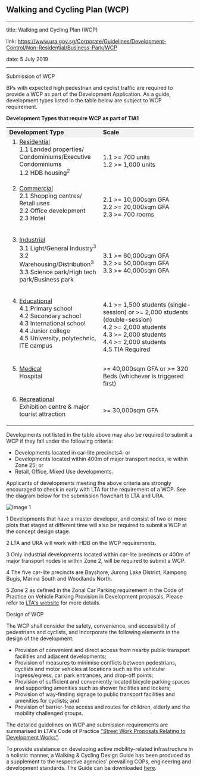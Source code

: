 ## Walking and Cycling Plan (WCP)
---
title: Walking and Cycling Plan (WCP)

link: https://www.ura.gov.sg/Corporate/Guidelines/Development-Control/Non-Residential/Business-Park/WCP

date: 5 July 2019

---


Submission of WCP

BPs with expected high pedestrian and cyclist traffic are required to provide a WCP as part of the Development Application. As a guide, development types listed in the table below are subject to WCP requirement.

**Development Types that require WCP as part of TIA1**

<table><tbody><tr><td style="background-color: #f2f2f2; width: 50%;"><strong>Development Type</strong></td><td style="background-color: #f2f2f2; width: 50%;"><strong>Scale</strong></td></tr><tr><td><ol start="1" style="margin-top: 0px; margin-bottom: 0px;"><li><span style="text-decoration: underline;">Residential</span></li><span style="margin-top: 0px;">1.1 Landed properties/ Condominiums/Executive Condominiums<br>1.2 HDB housing<sup>2</sup></span></ol></td><td><br>1.1 >= 700 units<br>1.2 >= 1,000 units</td></tr><tr><td><ol start="2"><li><span style="text-decoration: underline;">Commercial</span></li>2.1 Shopping centres/ Retail uses<br>2.2 Office development<br>2.3 Hotel</ol></td><td><br>2.1 >= 10,000sqm GFA<br>2.2 >= 20,000sqm GFA<br>2.3 >= 700 rooms</td></tr><tr><td><ol start="3"><li><span style="text-decoration: underline;">Industrial</span></li>3.1 Light/General Industry<sup>3</sup><br>3.2 Warehousing/Distribution<sup>3</sup><br>3.3 Science park/High tech park/Business park</ol></td><td><br>3.1 >= 60,000sqm GFA<br>3.2 >= 50,000sqm GFA<br>3.3 >= 40,000sqm GFA</td></tr><tr><td><ol start="4"><li><span style="text-decoration: underline;">Educational</span></li>4.1 Primary school<br>4.2 Secondary school<br>4.3 International school<br>4.4 Junior college<br>4.5 University, polytechnic, ITE campus</ol></td><td><br>4.1 >= 1,500 students (single-session) or >= 2,000 students (double-session)<br>4.2 >= 2,000 students<br>4.3 >= 2,000 students<br>4.4 >= 2,000 students<br>4.5 TIA Required</td></tr><tr><td><ol start="5"><li><span style="text-decoration: underline;">Medical</span></li>Hospital</ol></td><td><br>>= 40,000sqm GFA or >= 320 Beds (whichever is triggered first)</td></tr><tr><td><ol start="6"><li><span style="text-decoration: underline;">Recreational</span></li>Exhibition centre &amp; major tourist attraction</ol></td><td><br>>= 30,000sqm GFA</td></tr></tbody></table>

  
Developments not listed in the table above may also be required to submit a WCP if they fall under the following criteria:

-   Developments located in car-lite precincts4; or
-   Developments located within 400m of major transport nodes, ie within Zone 25; or
-   Retail, Office, Mixed Use developments.

Applicants of developments meeting the above criteria are strongly encouraged to check in early with LTA for the requirement of a WCP. See the diagram below for the submission flowchart to LTA and URA.

![Image 1](https://www.ura.gov.sg/-/media/Corporate/Guidelines/Development-control/Others/WCP.jpg)



1 Developments that have a master developer, and consist of two or more plots that staged at different time will also be required to submit a WCP at the concept design stage.

2 LTA and URA will work with HDB on the WCP requirements.

3 Only industrial developments located within car-lite precincts or 400m of major transport nodes ie within Zone 2, will be required to submit a WCP.

4 The five car-lite precincts are Bayshore, Jurong Lake District, Kampong Bugis, Marina South and Woodlands North.

5 Zone 2 as defined in the Zonal Car Parking requirement in the Code of Practice on Vehicle Parking Provision in Development proposals. Please refer to [LTA's website](https://www.lta.gov.sg/content/ltaweb/en/industry-matters/development-and-building-and-construction-and-utility-works/vehicle-parking.html) for more details.

Design of WCP

The WCP shall consider the safety, convenience, and accessibility of pedestrians and cyclists, and incorporate the following elements in the design of the development:

-   Provision of convenient and direct access from nearby public transport facilities and adjacent developments;
-   Provision of measures to minimise conflicts between pedestrians, cyclists and motor vehicles at locations such as the vehicular ingress/egress, car park entrances, and drop-off points;
-   Provision of sufficient and conveniently located bicycle parking spaces and supporting amenities such as shower facilities and lockers;
-   Provision of way-finding signage to public transport facilities and amenities for cyclists; and
-   Provision of barrier-free access and routes for children, elderly and the mobility challenged groups.

The detailed guidelines on WCP and submission requirements are summarised in LTA's Code of Practice ["Street Work Proposals Relating to Development Works"](https://www.lta.gov.sg/content/ltaweb/en/industry-matters/development-and-building-and-construction-and-utility-works/street-proposals.html).

To provide assistance on developing active mobility-related infrastructure in a holistic manner, a Walking & Cycling Design Guide has been produced as a supplement to the respective agencies' prevailing COPs, engineering and development standards. The Guide can be downloaded [here](https://www.lta.gov.sg/content/ltaweb/en/walk-cycle-ride/WCP.html).



